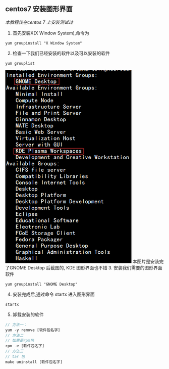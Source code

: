 ## centos7 安装图形界面

*本教程仅在centos 7 上安装测试过*

1. 首先安装X(X Window System),命令为
```
yum groupinstall "X Window System"
```
2. 检查一下我们已经安装的软件以及可以安装的软件

```
yum grouplist 
```
![查看可安装的图形界面](./centos_gnome.png)
本图片是安装完了GNOME Desktop 后截图的, KDE 图形界面也不错
3. 安装我们需要的图形界面软件

```
yum groupinstall "GNOME Desktop"
```
4. 安装完成后,通过命令 startx 进入图形界面
```
startx
```


5. 卸载安装的软件
```js
// 方法一：
yum -y remove [软件包名字]
// 方法二
// 如果是rpm包
rpm -e [软件包名字]
// 方法三
// tar 包
make uninstall [软件包名字]
```

